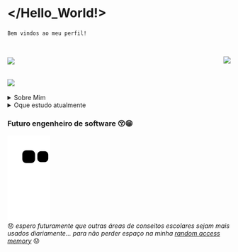 # </Hello_World!>

`Bem vindos ao meu perfil!`

<br>


<img align="center" src="https://github-readme-stats.vercel.app/api?username=ArtumosGoc&show_icons=true&theme=dracula&include_all_commits=true&count_private=true"/> <img align="right" src="https://camo.githubusercontent.com/d01a201058b04552f5109a5199a4abd6e9cde6ef576848e18be97214cf275f1c/68747470733a2f2f692e70696e696d672e636f6d2f6f726967696e616c732f35312f37322f62652f35313732626532396462653236336231363833623930303130633666313665652e676966"/> 


<br>
<img align="center" src="https://github-readme-stats.vercel.app/api/top-langs/?username=ArtumosGOC&layout=compact&langs_count=10&theme=dracula"/>
<br>
<br>
 
  <details>
    <summary>Sobre Mim</summary>
  
 - ESTUDANTE DO ENSINO MÉDIO 
- ALUNO DA [CODAQUI](https://www.codaqui.dev/)
- ALUNO DA FUNDAÇÃO EDUCERE
  </details>
  <details>
    <summary>Oque estudo atualmente</summary>
 
  `C#`
  `CPP`
  `JS`
  `CSS`
  `Python`
  `HTML`
 !!
 <img src="https://camo.githubusercontent.com/52045ed9d775b4ac9286e51c28b878edca6bb1750815b423c8d06c7976040ab7/68747470733a2f2f6d617274696e63686176657a2e6769746875622e696f2f4173736574732f4c6f676f732f6373686172702e737667" width="40" height="40"/>
 <img src="https://user-images.githubusercontent.com/42747200/46140125-da084900-c26d-11e8-8ea7-c45ae6306309.png" width="35" height="40"/>
 <img src="https://user-images.githubusercontent.com/4727/38117842-2d270f22-336c-11e8-8413-e5daf9ae41e9.png" width="35" height="40"/>
 <img src="https://cdn-icons-png.flaticon.com/512/136/136527.png" width="35" height="40"/>
 <img src="https://cdn-icons-png.flaticon.com/512/5968/5968350.png" width="35" height="40"/>
 <img src="https://cdn-icons-png.flaticon.com/512/136/136528.png" width="35" height="40"/>!!
 
 </details>
 
    
###  Futuro engenheiro de software :kissing_closed_eyes::grin:
![Snake animation](https://github.com/ArtumosGoc/ArtumosGoc/blob/output/github-contribution-grid-snake.svg)<br>
:worried: *espero futuramente que outras áreas de conseitos escolares sejam mais usados diariamente... para não perder espaço na minha [random access memory](https://www.techtudo.com.br/noticias/2012/02/o-que-e-memoria-ram-e-qual-sua-funcao.ghtml)* :worried:


